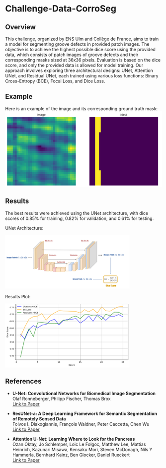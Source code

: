 # Challenge-Data-CorroSeg

## Overview
This challenge, organized by ENS Ulm and Collège de France, aims to train a model for segmenting groove defects in provided patch images. The objective is to achieve the highest possible dice score using the provided data, which consists of patch images of groove defects and their corresponding masks sized at 36x36 pixels. Evaluation is based on the dice score, and only the provided data is allowed for model training. Our approach involves exploring three architectural designs: UNet, Attention UNet, and Residual UNet, each trained using various loss functions: Binary Cross-Entropy (BCE), Focal Loss, and Dice Loss.

## Example
Here is an example of the image and its corresponding ground truth mask:
![Example Image](example.png)

## Results
The best results were achieved using the UNet architecture, with dice scores of 0.85% for training, 0.82% for validation, and 0.61% for testing.

UNet Architecture:

<img src="Unet.png" alt="UNet Architecture" width="400"/>

Results Plot:

<img src="dice score.png" alt="Results Plot" width="400"/>


## References
- **U-Net: Convolutional Networks for Biomedical Image Segmentation**  
  Olaf Ronneberger, Philipp Fischer, Thomas Brox  
  [Link to Paper](https://arxiv.org/abs/1505.04597)

- **ResUNet-a: A Deep Learning Framework for Semantic Segmentation of Remotely Sensed Data**  
  Foivos I. Diakogiannis, François Waldner, Peter Caccetta, Chen Wu  
  [Link to Paper](https://arxiv.org/abs/1904.00592)

- **Attention U-Net: Learning Where to Look for the Pancreas**  
  Ozan Oktay, Jo Schlemper, Loic Le Folgoc, Matthew Lee, Mattias Heinrich, Kazunari Misawa, Kensaku Mori, Steven McDonagh, Nils Y Hammerla, Bernhard Kainz, Ben Glocker, Daniel Rueckert  
  [Link to Paper](https://arxiv.org/abs/1804.03999)
